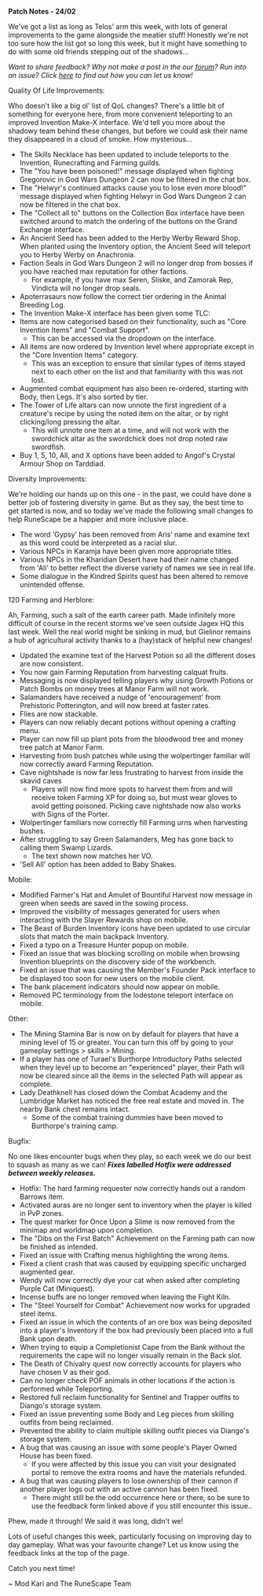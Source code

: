 __Patch Notes - 24/02__

We've got a list as long as Telos' arm this week, with lots of general improvements to the game alongside the meatier stuff! Honestly we're not too sure how the list got so long this week, but it might have something to do with some old friends stepping out of the shadows…

_Want to share feedback? Why not make a post in the our [forum](https://secure.runescape.com/m=forum/a=13/forums)? Run into an issue? Click [here](https://support.runescape.com/hc/en-gb/articles/360001355429-How-to-report-a-Bug-) to find out how you can let us know!_

Quality Of Life Improvements:

Who doesn't like a big ol' list of QoL changes? There's a little bit of something for everyone here, from more convenient teleporting to an improved Invention Make-X interface. We'd tell you more about the shadowy team behind these changes, but before we could ask their name they disappeared in a cloud of smoke. How mysterious…

  * The Skills Necklace has been updated to include teleports to the Invention, Runecrafting and Farming guilds.
  * The "You have been poisoned!" message displayed when fighting Gregorovic in God Wars Dungeon 2 can now be filtered in the chat box.
  * The "Helwyr's continued attacks cause you to lose even more blood!" message displayed when fighting Helwyr in God Wars Dungeon 2 can now be filtered in the chat box.
  * The "Collect all to" buttons on the Collection Box interface have been switched around to match the ordering of the buttons on the Grand Exchange interface.
  * An Ancient Seed has been added to the Herby Werby Reward Shop. When planted using the Inventory option, the Ancient Seed will teleport you to Herby Werby on Anachronia.
  * Faction Seals in God Wars Dungeon 2 will no longer drop from bosses if you have reached max reputation for other factions.
    * For example, if you have max Seren, Sliske, and Zamorak Rep, Vindicta will no longer drop seals.
  * Apoterrasaurs now follow the correct tier ordering in the Animal Breeding Log.
  * The Invention Make-X interface has been given some TLC:
  * Items are now categorised based on their functionality, such as "Core Invention Items" and "Combat Support". 
    * This can be accessed via the dropdown on the interface.
  * All items are now ordered by Invention level where appropriate except in the "Core Invention Items" category. 
    * This was an exception to ensure that similar types of items stayed next to each other on the list and that familiarity with this was not lost.
  * Augmented combat equipment has also been re-ordered, starting with Body, then Legs. It's also sorted by tier.
  * The Tower of Life altars can now unnote the first ingredient of a creature's recipe by using the noted item on the altar, or by right clicking/long pressing the altar. 
    * This will unnote one item at a time, and will not work with the swordchick altar as the swordchick does not drop noted raw swordfish.
  * Buy 1, 5, 10, All, and X options have been added to Angof's Crystal Armour Shop on Tarddiad.

Diversity Improvements:

We're holding our hands up on this one - in the past, we could have done a better job of fostering diversity in game. But as they say, the best time to get started is now, and so today we've made the following small changes to help RuneScape be a happier and more inclusive place.

  * The word ‘Gypsy’ has been removed from Aris’ name and examine text as this word could be interpreted as a racial slur.
  * Various NPCs in Karamja have been given more appropriate titles.
  * Various NPCs in the Kharidian Desert have had their name changed from 'Ali' to better reflect the diverse variety of names we see in real life.
  * Some dialogue in the Kindred Spirits quest has been altered to remove unintended offense.

120 Farming and Herblore:

Ah, Farming, such a salt of the earth career path. Made infinitely more difficult of course in the recent storms we've seen outside Jagex HQ this last week. Well the real world might be sinking in mud, but Gielinor remains a hub of agricultural activity thanks to a (hay)stack of helpful new changes!

  * Updated the examine text of the Harvest Potion so all the different doses are now consistent.
  * You now gain Farming Reputation from harvesting calquat fruits.
  * Messaging is now displayed telling players why using Growth Potions or Patch Bombs on money trees at Manor Farm will not work.
  * Salamanders have received a nudge of 'encouragement' from Prehistoric Potterington, and will now breed at faster rates.
  * Flies are now stackable.
  * Players can now reliably decant potions without opening a crafting menu.
  * Player can now fill up plant pots from the bloodwood tree and money tree patch at Manor Farm.
  * Harvesting from bush patches while using the wolpertinger familiar will now correctly award Farming Reputation.
  * Cave nightshade is now far less frustrating to harvest from inside the skavid caves  
    * Players will now find more spots to harvest them from and will receive token Farming XP for doing so, but must wear gloves to avoid getting poisoned. Picking cave nightshade now also works with Signs of the Porter.
  * Wolpertinger familiars now correctly fill Farming urns when harvesting bushes.
  * After struggling to say Green Salamanders, Meg has gone back to calling them Swamp Lizards. 
    * The text shown now matches her VO.
  * 'Sell All' option has been added to Baby Shakes.

Mobile:

  * Modified Farmer's Hat and Amulet of Bountiful Harvest now message in green when seeds are saved in the sowing process.
  * Improved the visibility of messages generated for users when interacting with the Slayer Rewards shop on mobile.
  * The Beast of Burden Inventory icons have been updated to use circular slots that match the main backpack Inventory.
  * Fixed a typo on a Treasure Hunter popup on mobile.
  * Fixed an issue that was blocking scrolling on mobile when browsing Invention blueprints on the discovery side of the workbench.
  * Fixed an issue that was causing the Member's Founder Pack interface to be displayed too soon for new users on the mobile client.
  * The bank placement indicators should now appear on mobile.
  * Removed PC terminology from the lodestone teleport interface on mobile.

Other:

  * The Mining Stamina Bar is now on by default for players that have a mining level of 15 or greater. You can turn this off by going to your gameplay settings > skills > Mining.
  * If a player has one of Turael's Burthorpe Introductory Paths selected when they level up to become an "experienced" player, their Path will now be cleared since all the items in the selected Path will appear as complete.
  * Lady Deathknell has closed down the Combat Academy and the Lumbridge Market has noticed the free real estate and moved in. The nearby Bank chest remains intact. 
    * Some of the combat training dummies have been moved to Burthorpe's training camp.

Bugfix:

No one likes encounter bugs when they play, so each week we do our best to squash as many as we can!
__*Fixes labelled Hotfix were addressed between weekly releases.*__

  * Hotfix: The hard farming requester now correctly hands out a random Barrows item.
  * Activated auras are no longer sent to inventory when the player is killed in PvP zones.
  * The quest marker for Once Upon a Slime is now removed from the minimap and worldmap upon completion.
  * The "Dibs on the First Batch" Achievement on the Farming path can now be finished as intended.
  * Fixed an issue with Crafting menus highlighting the wrong items.
  * Fixed a client crash that was caused by equipping specific uncharged augmented gear.
  * Wendy will now correctly dye your cat when asked after completing Purple Cat (Miniquest).
  * Incense buffs are no longer removed when leaving the Fight Kiln.
  * The "Steel Yourself for Combat" Achievement now works for upgraded steel items.
  * Fixed an issue in which the contents of an ore box was being deposited into a player's  Inventory if the box had previously been placed into a full Bank upon death.
  * When trying to equip a Completionist Cape from the Bank without the requirements the cape will no longer visually remain in the Back slot.
  * The Death of Chivalry quest now correctly accounts for players who have chosen V as their god.
  * Can no longer check POF animals in other locations if the action is performed while Teleporting.
  * Restored full reclaim functionality for Sentinel and Trapper outfits to Diango's storage system.
  * Fixed an issue preventing some Body and Leg pieces from skilling outfits from being reclaimed.
  * Prevented the ability to claim multiple skilling outfit pieces via Diango's storage system.
  * A bug that was causing an issue with some people's Player Owned House has been fixed. 
    * If you were affected by this issue you can visit your designated portal to remove the extra rooms and have the materials refunded.
  * A bug that was causing players to lose ownership of their cannon if another player logs out with an active cannon has been fixed. 
    * There might still be the odd occurrence here or there, so be sure to use the feedback form linked above if you still encounter this issue..

Phew, made it through! We said it was long, didn't we!

Lots of useful changes this week, particularly focusing on improving day to day gameplay. What was your favourite change? Let us know using the feedback links at the top of the page.

Catch you next time!

~ Mod Kari and The RuneScape Team
